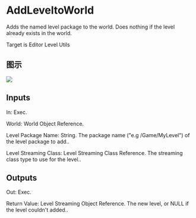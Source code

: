 # AddLeveltoWorld

Adds the named level package to the world. Does nothing if the level already exists in the world.

Target is Editor Level Utils

## 图示

![]($-20221218-18502770.png)

## Inputs

In: Exec.

World: World Object Reference.

Level Package Name: String. The package name ("e.g /Game/MyLevel") of the level package to add..

Level Streaming Class: Level Streaming Class Reference. The streaming class type to use for the level..  

## Outputs

Out: Exec.

Return Value: Level Streaming Object Reference. The new level, or NULL if the level couldn't added..

